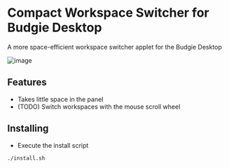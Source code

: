 # Compact Workspace Switcher for Budgie Desktop
A more space-efficient workspace switcher applet for the Budgie Desktop

![image](/dgaw/budgie-workspaces-compact/blob/master/data/screencap.gif?raw=true)

## Features
* Takes little space in the panel
* (TODO) Switch workspaces with the mouse scroll wheel

## Installing
  * Execute the install script
```
./install.sh
```

